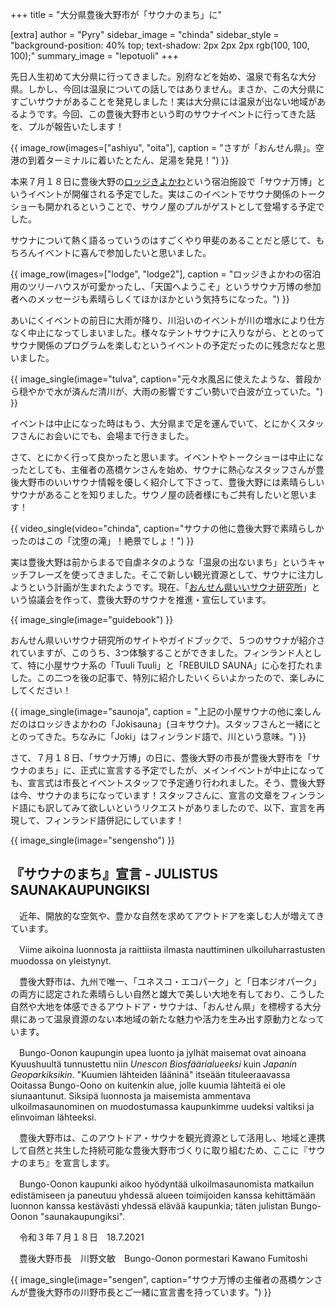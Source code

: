 +++
title = "大分県豊後大野市が「サウナのまち」に"

[extra]
author = "Pyry"
sidebar_image = "chinda"
sidebar_style = "background-position: 40% top; text-shadow: 2px 2px 2px rgb(100, 100, 100);"
summary_image = "lepotuoli"
+++

先日人生初めて大分県に行ってきました。別府などを始め、温泉で有名な大分県。しかし、今回は温泉についての話しではありません。まさか、この大分県にすごいサウナがあることを発見しました！実は大分県には温泉が出ない地域があるようです。今回、この豊後大野市という町のサウナイベントに行ってきた話を、プルが報告いたします！

<!-- more -->

{{ image_row(images=["ashiyu", "oita"], caption = "さすが「おんせん県」。空港の到着ターミナルに着いたとたん、足湯を発見！") }}

本来７月１８日に豊後大野の[ロッジきよかわ](https://lodge-kiyokawa.jp)という宿泊施設で「サウナ万博」というイベントが開催される予定でした。実はこのイベントでサウナ関係のトークショーも開かれるということで、サウノ屋のプルがゲストとして登場する予定でした。

サウナについて熱く語るっていうのはすごくやり甲斐のあることだと感じて、もちろんイベントに喜んで参加したいと思いました。

{{ image_row(images=["lodge", "lodge2"], caption = "ロッジきよかわの宿泊用のツリーハウスが可愛かったし、「天国へようこそ」というサウナ万博の参加者へのメッセージも素晴らしくてほかほかという気持ちになった。") }}

あいにくイベントの前日に大雨が降り、川沿いのイベントが川の増水により仕方なく中止になってしまいました。様々なテントサウナに入りながら、ととのってサウナ関係のプログラムを楽しむというイベントの予定だったのに残念だなと思いました。

{{ image_single(image="tulva", caption="元々水風呂に使えたような、普段から穏やかで水が済んだ清川が、大雨の影響ですごい勢いで白波が立っていた。") }}

イベントは中止になった時はもう、大分県まで足を運んでいて、とにかくスタッフさんにお会いにでも、会場まで行きました。

さて、とにかく行って良かったと思います。イベントやトークショーは中止になったとしても、主催者の髙橋ケンさんを始め、サウナに熱心なスタッフさんが豊後大野市のいいサウナ情報を優しく紹介して下さって、豊後大野には素晴らしいサウナがあることを知りました。サウノ屋の読者様にもご共有したいと思います！

{{ video_single(video="chinda", caption="サウナの他に豊後大野で素晴らしかったのはこの「沈堕の滝」！絶景でしょ！") }}

実は豊後大野は前からまるで自虐ネタのような「温泉の出ないまち」というキャッチフレーズを使ってきました。そこで新しい観光資源として、サウナに注力しようという計画が生まれたようです。現在、「[おんせん県いいサウナ研究所](https://iisaunalab.com)」という協議会を作って、豊後大野のサウナを推進・宣伝しています。

{{ image_single(image="guidebook") }}

おんせん県いいサウナ研究所のサイトやガイドブックで、５つのサウナが紹介されていますが、このうち、3つ体験することができました。フィンランド人として、特に小屋サウナ系の「Tuuli Tuuli」と「REBUILD SAUNA」に心を打たれました。この二つを後の記事で、特別に紹介したいくらいよかったので、楽しみにしてください！

{{ image_single(image="saunoja", caption = "上記の小屋サウナの他に楽しんだのはロッジきよかわの「Jokisauna」(ヨキサウナ)。スタッフさんと一緒にととのってきた。ちなみに「Joki」はフィンランド語で、川という意味。") }}

さて、７月１８日、「サウナ万博」の日に、豊後大野の市長が豊後大野市を「サウナのまち」に、正式に宣言する予定でしたが、メインイベントが中止になっても、宣言式は市長とイベントスタッフで予定通り行われました。そう、豊後大野は今、サウナのまちになっています！スタッフさんに、宣言の文章をフィンランド語にも訳してみて欲しいというリクエストがありましたので、以下、宣言を再現して、フィンランド語併記にしています！

{{ image_single(image="sengensho") }}

## 『サウナのまち』宣言 - JULISTUS SAUNAKAUPUNGIKSI

　近年、開放的な空気や、豊かな自然を求めてアウトドアを楽しむ人が増えてきています。

　Viime aikoina luonnosta ja raittiista ilmasta nauttiminen ulkoiluharrastusten muodossa on yleistynyt.

　豊後大野市は、九州で唯一、「ユネスコ・エコパーク」と「日本ジオパーク」の両方に認定された素晴らしい自然と雄大で美しい大地を有しており、こうした自然や大地を体感できるアウトドア・サウナは、「おんせん県」を標榜する大分県にあって温泉資源のない本地域の新たな魅力や活力を生み出す原動力となっています。

　Bungo-Oonon kaupungin upea luonto ja jylhät maisemat ovat ainoana Kyuushuultä tunnustettu niin *Unescon Biosfäärialueeksi* kuin *Japanin Geoparkiksikin*. "Kuumien lähteiden lääninä" itseään tituleeraavassa Ooitassa Bungo-Oono on kuitenkin alue, jolle kuumia lähteitä ei ole siunaantunut. Siksipä luonnosta ja maisemista ammentava ulkoilmasaunominen on muodostumassa kaupunkimme uudeksi valtiksi ja elinvoiman lähteeksi. 

　豊後大野市は、このアウトドア・サウナを観光資源として活用し、地域と連携して自然と共生した持続可能な豊後大野市づくりに取り組むため、ここに『サウナのまち』を宣言します。

　Bungo-Oonon kaupunki aikoo hyödyntää ulkoilmasaunomista matkailun edistämiseen ja paneutuu yhdessä alueen toimijoiden kanssa kehittämään luonnon kanssa kestävästi yhdessä elävää kaupunkia; täten julistan Bungo-Oonon "saunakaupungiksi".

　令和３年７月１８日　18.7.2021

　豊後大野市長　川野文敏　Bungo-Oonon pormestari Kawano Fumitoshi

{{ image_single(image="sengen", caption="サウナ万博の主催者の髙橋ケンさんが豊後大野市の川野市長とご一緒に宣言書を持っています。") }}